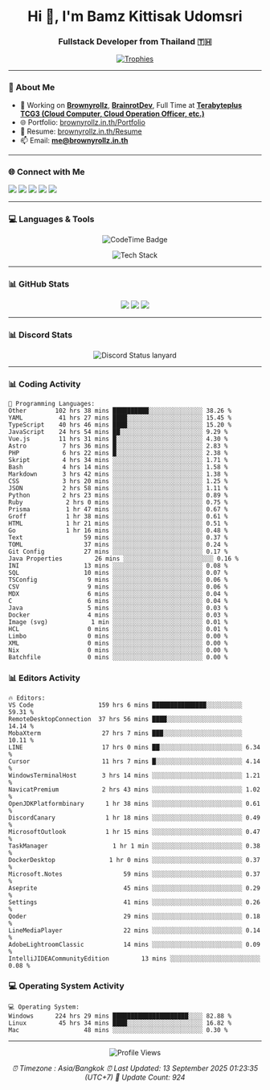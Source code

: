 <h1 align="center">Hi 👋, I'm Bamz Kittisak Udomsri</h1>
<h3 align="center">Fullstack Developer from Thailand 🇹🇭</h3>

<p align="center">
  <a href="https://github.com/ryo-ma/github-profile-trophy">
    <img src="https://github-profile-trophy.vercel.app/?username=brownyroll" alt="Trophies" />
  </a>
</p>

---

### 🔧 About Me

- 🔭 Working on [**Brownyrollz**](https://github.com/Brownyrollz), [**BrainrotDev**](https://github.com/brainrotdev), Full Time at [**Terabyteplus TCG3 (Cloud Computer, Cloud Operation Officer, etc.)**](https://tcloud.in.th)
- 🌐 Portfolio: [brownyrollz.in.th/Portfolio](https://Brownyrollz.in.th/Portfolio)
- 📄 Resume: [brownyrollz.in.th/Resume](https://Brownyrollz.in.th/Resume)
- 📫 Email: **me@brownyrollz.in.th**
---

### 🌐 Connect with Me

<p align="left">
  <a href="https://codepen.io/brownyroll" target="_blank"><img src="https://img.shields.io/badge/CodePen-000?style=for-the-badge&logo=codepen&logoColor=white" /></a>
  <a href="https://fb.com/brownyroll.bbamz" target="_blank"><img src="https://img.shields.io/badge/Facebook-1877F2?style=for-the-badge&logo=facebook&logoColor=white" /></a>
  <a href="https://instagram.com/brownyroll.darkalich" target="_blank"><img src="https://img.shields.io/badge/Instagram-E4405F?style=for-the-badge&logo=instagram&logoColor=white" /></a>
  <a href="https://www.youtube.com/c/brownyrollz" target="_blank"><img src="https://img.shields.io/badge/YouTube-FF0000?style=for-the-badge&logo=youtube&logoColor=white" /></a>
  <a href="https://discord.gg/yyJRFxTXGU" target="_blank"><img src="https://img.shields.io/badge/Discord-5865F2?style=for-the-badge&logo=discord&logoColor=white" /></a>
</p>

---

### 💻 Languages & Tools

<p align="center">
  <img href="https://codetime.dev" alt="CodeTime Badge" src="https://shields.jannchie.com/endpoint?style=flat&color=222&url=https%3A%2F%2Fapi.codetime.dev%2Fv3%2Fusers%2Fshield%3Fuid%3D34055">
  <br/>
  <!--START_SECTION:tech-->
<p align="center">
  <img src="https://skillicons.dev/icons?i=html,css,js,ts,react,nextjs,nodejs,vue,php,laravel,dotnet,django,tailwind,bootstrap,express,arduino,mysql,sqlite,mongodb,nginx,docker,git,linux,figma,postman,astro,bash,bun,cloudflare,discord,discordjs" alt="Tech Stack" />
</p>
<!--END_SECTION:tech-->
</p>

---

### 📊 GitHub Stats

<p align="center">
  <img src="https://github-readme-stats.vercel.app/api?username=brownyroll&show_icons=true" />
  <img src="https://github-readme-stats.vercel.app/api/top-langs/?username=brownyroll&layout=compact" />
  <img src="https://github-readme-streak-stats.herokuapp.com/?user=brownyroll" />
</p>

---

### 📊 Discord Stats

<p align="center">
     <img alt='Discord Status lanyard' src='https://lanyard.cnrad.dev/api/280676963885121536' />
</p>

---

<p align="center">


### 📊 Coding Activity

<!--START_SECTION:waka-->
```text
💬 Programming Languages:
Other        102 hrs 38 mins ██████████░░░░░░░░░░░░░░░ 38.26 %
YAML          41 hrs 27 mins ████░░░░░░░░░░░░░░░░░░░░░ 15.45 %
TypeScript    40 hrs 46 mins ████░░░░░░░░░░░░░░░░░░░░░ 15.20 %
JavaScript    24 hrs 54 mins ██░░░░░░░░░░░░░░░░░░░░░░░ 9.29 %
Vue.js        11 hrs 31 mins █░░░░░░░░░░░░░░░░░░░░░░░░ 4.30 %
Astro          7 hrs 36 mins █░░░░░░░░░░░░░░░░░░░░░░░░ 2.83 %
PHP            6 hrs 22 mins █░░░░░░░░░░░░░░░░░░░░░░░░ 2.38 %
Skript         4 hrs 34 mins ░░░░░░░░░░░░░░░░░░░░░░░░░ 1.71 %
Bash           4 hrs 14 mins ░░░░░░░░░░░░░░░░░░░░░░░░░ 1.58 %
Markdown       3 hrs 42 mins ░░░░░░░░░░░░░░░░░░░░░░░░░ 1.38 %
CSS            3 hrs 20 mins ░░░░░░░░░░░░░░░░░░░░░░░░░ 1.25 %
JSON           2 hrs 58 mins ░░░░░░░░░░░░░░░░░░░░░░░░░ 1.11 %
Python         2 hrs 23 mins ░░░░░░░░░░░░░░░░░░░░░░░░░ 0.89 %
Ruby            2 hrs 0 mins ░░░░░░░░░░░░░░░░░░░░░░░░░ 0.75 %
Prisma          1 hr 47 mins ░░░░░░░░░░░░░░░░░░░░░░░░░ 0.67 %
Groff           1 hr 38 mins ░░░░░░░░░░░░░░░░░░░░░░░░░ 0.61 %
HTML            1 hr 21 mins ░░░░░░░░░░░░░░░░░░░░░░░░░ 0.51 %
Go              1 hr 16 mins ░░░░░░░░░░░░░░░░░░░░░░░░░ 0.48 %
Text                 59 mins ░░░░░░░░░░░░░░░░░░░░░░░░░ 0.37 %
TOML                 37 mins ░░░░░░░░░░░░░░░░░░░░░░░░░ 0.24 %
Git Config           27 mins ░░░░░░░░░░░░░░░░░░░░░░░░░ 0.17 %
Java Properties         26 mins ░░░░░░░░░░░░░░░░░░░░░░░░░ 0.16 %
INI                  13 mins ░░░░░░░░░░░░░░░░░░░░░░░░░ 0.08 %
SQL                  10 mins ░░░░░░░░░░░░░░░░░░░░░░░░░ 0.07 %
TSConfig              9 mins ░░░░░░░░░░░░░░░░░░░░░░░░░ 0.06 %
CSV                   9 mins ░░░░░░░░░░░░░░░░░░░░░░░░░ 0.06 %
MDX                   6 mins ░░░░░░░░░░░░░░░░░░░░░░░░░ 0.04 %
C                     6 mins ░░░░░░░░░░░░░░░░░░░░░░░░░ 0.04 %
Java                  5 mins ░░░░░░░░░░░░░░░░░░░░░░░░░ 0.03 %
Docker                4 mins ░░░░░░░░░░░░░░░░░░░░░░░░░ 0.03 %
Image (svg)            1 min ░░░░░░░░░░░░░░░░░░░░░░░░░ 0.01 %
HCL                   0 mins ░░░░░░░░░░░░░░░░░░░░░░░░░ 0.01 %
Limbo                 0 mins ░░░░░░░░░░░░░░░░░░░░░░░░░ 0.00 %
XML                   0 mins ░░░░░░░░░░░░░░░░░░░░░░░░░ 0.00 %
Nix                   0 mins ░░░░░░░░░░░░░░░░░░░░░░░░░ 0.00 %
Batchfile             0 mins ░░░░░░░░░░░░░░░░░░░░░░░░░ 0.00 %

```
<!--END_SECTION:waka-->

### 📊 Editors Activity

<!--START_SECTION:editors-->
```text
🔥 Editors:
VS Code                  159 hrs 6 mins ███████████████░░░░░░░░░░ 59.31 %
RemoteDesktopConnection  37 hrs 56 mins ████░░░░░░░░░░░░░░░░░░░░░ 14.14 %
MobaXterm                 27 hrs 7 mins ███░░░░░░░░░░░░░░░░░░░░░░ 10.11 %
LINE                      17 hrs 0 mins ██░░░░░░░░░░░░░░░░░░░░░░░ 6.34 %
Cursor                    11 hrs 7 mins █░░░░░░░░░░░░░░░░░░░░░░░░ 4.14 %
WindowsTerminalHost       3 hrs 14 mins ░░░░░░░░░░░░░░░░░░░░░░░░░ 1.21 %
NavicatPremium            2 hrs 43 mins ░░░░░░░░░░░░░░░░░░░░░░░░░ 1.02 %
OpenJDKPlatformbinary      1 hr 38 mins ░░░░░░░░░░░░░░░░░░░░░░░░░ 0.61 %
DiscordCanary              1 hr 18 mins ░░░░░░░░░░░░░░░░░░░░░░░░░ 0.49 %
MicrosoftOutlook           1 hr 15 mins ░░░░░░░░░░░░░░░░░░░░░░░░░ 0.47 %
TaskManager                  1 hr 1 min ░░░░░░░░░░░░░░░░░░░░░░░░░ 0.38 %
DockerDesktop               1 hr 0 mins ░░░░░░░░░░░░░░░░░░░░░░░░░ 0.37 %
Microsoft.Notes                 59 mins ░░░░░░░░░░░░░░░░░░░░░░░░░ 0.37 %
Aseprite                        45 mins ░░░░░░░░░░░░░░░░░░░░░░░░░ 0.29 %
Settings                        41 mins ░░░░░░░░░░░░░░░░░░░░░░░░░ 0.26 %
Qoder                           29 mins ░░░░░░░░░░░░░░░░░░░░░░░░░ 0.18 %
LineMediaPlayer                 22 mins ░░░░░░░░░░░░░░░░░░░░░░░░░ 0.14 %
AdobeLightroomClassic           14 mins ░░░░░░░░░░░░░░░░░░░░░░░░░ 0.09 %
IntelliJIDEACommunityEdition         13 mins ░░░░░░░░░░░░░░░░░░░░░░░░░ 0.08 %

```
<!--END_SECTION:editors-->

### 💻 Operating System Activity

<!--START_SECTION:os-->
```text
💻 Operating System:
Windows      224 hrs 29 mins █████████████████████░░░░ 82.88 %
Linux         45 hrs 34 mins ████░░░░░░░░░░░░░░░░░░░░░ 16.82 %
Mac                  48 mins ░░░░░░░░░░░░░░░░░░░░░░░░░ 0.30 %
```
<!--END_SECTION:os-->
</p>

---

<p align="center">
  <img src="https://komarev.com/ghpvc/?username=brownyroll&label=Profile%20views&color=0e75b6&style=flat" alt="Profile Views" />
</p>

<!-- Metadata -->
<p align="center"> 
    <i>
        ⏰ Timezone : Asia/Bangkok
        ⏰ Last Updated: <!--LAST_UPDATED-->13 September 2025 01:23:35 (UTC+7)<!--END_LAST_UPDATED-->
        🔄️ Update Count: <!--UPDATE_COUNT-->924<!--END_UPDATE_COUNT-->
    </i>
</p>
